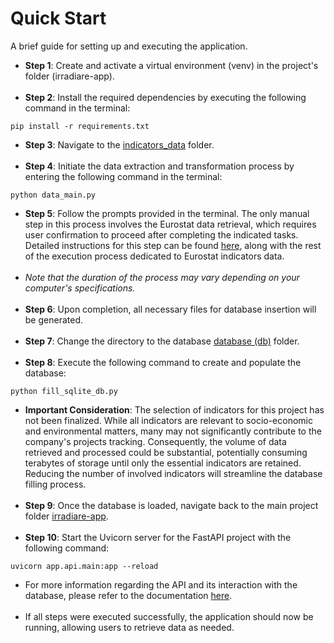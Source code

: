 # Quick Start
A brief guide for setting up and executing the application.
<br>
- **Step 1**: Create and activate a virtual environment (venv) in the project's folder (irradiare-app).<br><br>
- **Step 2**: Install the required dependencies by executing the following command in the terminal:


```
pip install -r requirements.txt
```



- **Step 3**: Navigate to the [indicators_data](/app/indicators_data) folder.<br><br>  
- **Step 4**: Initiate the data extraction and transformation process by entering the following command in the terminal:

```
python data_main.py
```



- **Step 5**: Follow the prompts provided in the terminal. The only manual step in this process involves the Eurostat data retrieval, which requires user confirmation to proceed after completing the indicated tasks. Detailed instructions for this step can be found [here](/app/indicators_data), along with the rest of the execution process dedicated to Eurostat indicators data.<br><br>
- *Note that the duration of the process may vary depending on your computer's specifications.* <br><br>
- **Step 6**: Upon completion, all necessary files for database insertion will be generated.<br><br>
- **Step 7**: Change the directory to the database [database (db)](/app/db) folder.<br><br>
- **Step 8**: Execute the following command to create and populate the database:

```
python fill_sqlite_db.py
```



- **Important Consideration**: The selection of indicators for this project has not been finalized. While all indicators are relevant to socio-economic and environmental matters, many may not significantly contribute to the company's projects tracking. Consequently, the volume of data retrieved and processed could be substantial, potentially consuming terabytes of storage until only the essential indicators are retained. Reducing the number of involved indicators will streamline the database filling process. <br><br>
- **Step 9**: Once the database is loaded, navigate back to the main project folder [irradiare-app](/). <br><br>
- **Step 10**: Start the Uvicorn server for the FastAPI project with the following command:

```
uvicorn app.api.main:app --reload
```



- For more information regarding the API and its interaction with the database, please refer to the documentation [here](/app/docs/api-guide). <br><br>
- If all steps were executed successfully, the application should now be running, allowing users to retrieve data as needed.
